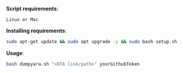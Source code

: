**Script requirements**:
```
Linux or Mac
```

**Installing requirements**:
```sh
sudo apt-get update && sudo apt upgrade -y && sudo bash setup.sh
```

**Usage**:
```sh
bash dumpyara.sh "<OTA link/path>" yourGithubToken
```
